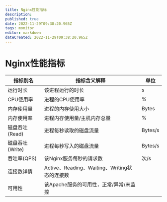 ```yaml
---
title: Nginx性能指标
description: 
published: true
date: 2022-11-29T09:38:20.965Z
tags: monitor
editor: markdown
dateCreated: 2022-11-29T09:38:20.965Z
---
```


# Nginx性能指标

| 指标别名        | 指标含义解释                                  | 单位    |
| --------------- | --------------------------------------------- | ------- |
| 运行时长        | 该进程运行的时长                              | s       |
| CPU使用率       | 进程的CPU使用率                               | %       |
| 内存使用量      | 进程的内存使用大小                            | Bytes   |
| 内存使用率      | 进程内存使用量/主机内存总量                   | %       |
| 磁盘吞吐(Read)  | 进程每秒读取的磁盘流量                        | Bytes/s |
| 磁盘吞吐(Write) | 进程每秒写入的磁盘流量                        | Bytes/s |
| 吞吐率(QPS)     | 该Nginx服务每秒的请求数                       | 次/s    |
| 连接数详情      | Active、Reading、Waiting、Writing状态的连接数 |         |
| 可用性          | 该Apache服务的可用性，正常/异常/未监控        |         |

